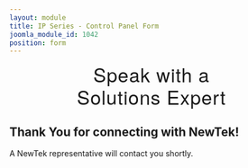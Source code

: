 ```yaml
---
layout: module
title: IP Series - Control Panel Form
joomla_module_id: 1042
position: form
---
```

<!-- Module: Control Panel Form -->
<h2 style="text-align: center; font-size: 34px; line-height: 40px; margin-top: 0px; letter-spacing: 1px; font-family: 'HelveticaNeueThin', 'Helvetica Neue', Helvetica, Arial, sans-serif; font-weight: 100;">Speak with a <br />Solutions Expert</h2>
<!--<p style="padding: 0px 5% 0px 5%;">Try a watermarked version of TriCaster® Advanced Edition in your workflow for free.</p>-->
<script src="/templates/newtekv2/js/marketoForms.js" type="text/javascript"></script>
<script src="//app-abq.marketo.com/js/forms2/js/forms2.min.js" type="text/javascript"></script>
<form id="mktoForm_2757"></form>
<div id="submit-msg" class="nm-modal">
	<h2>Thank You for connecting with NewTek!</h2>
	<p>A NewTek representative will contact you shortly.</p>
</div>
<script type="text/javascript">
	MktoForms2.loadForm("//app-abq.marketo.com", "900-QVC-131", 2757, function(form) {
		NEWTEKV2.marketoForms.overlay_labels();
		MktoForms2.onFormRender(function() {
			NEWTEKV2.equal_heights();
		});
		form.onSuccess(function() {
			document.querySelector('button.mktoButton').innerHTML = 'Thank You';
			NEWTEKV2.modal.show('submit-msg');
			return false;
		});
	});
</script>
<link rel="stylesheet" href="/templates/newtekv2/css/modal.css" />
<script src="/templates/newtekv2/js/modal.js" type="text/javascript"></script>
<style scoped="scoped" type="text/css">
	<!-- .mktoArrowButton {
	}
	.mktoForm .mktoButtonWrap.mktoArrowButton .mktoButton:before {
		background-color: transparent!important;
		background-image: none!important;
		background-repeat: no-repeat;
		background-position: center center;
		content:"";
		width: 20px;
		height: 20px;
		position: absolute;
		right: 15px;
		top: 50%;
		margin-top: -9px;
		-webkit-border-radius: 50%;
		-moz-border-radius: 50%;
		-o-border-radius: 50%;
		border-radius: 50%;
		-webkit-box-shadow: none!important;
		box-shadow: none!important;
	}
	-->
</style>
